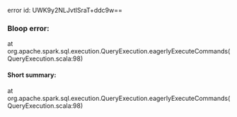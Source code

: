 error id: UWK9y2NLJvtlSraT+ddc9w==
### Bloop error:

at org.apache.spark.sql.execution.QueryExecution.eagerlyExecuteCommands(QueryExecution.scala:98)
#### Short summary: 

at org.apache.spark.sql.execution.QueryExecution.eagerlyExecuteCommands(QueryExecution.scala:98)